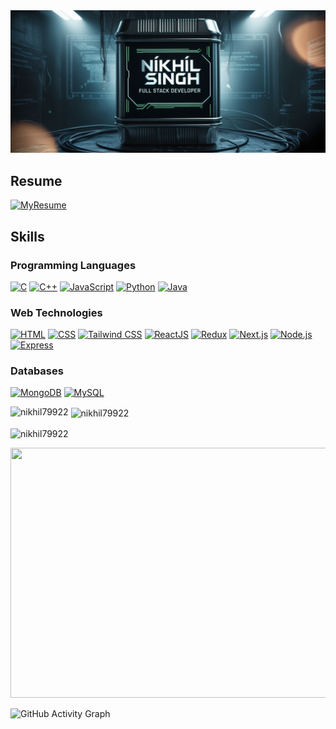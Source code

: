 <img src="./banner/Poster.png" alt="Full Stack Developer Poster - Nikhil Singh" />


## Resume
[![MyResume](https://img.shields.io/badge/Resume-ef4444?style=for-the-badge&logo=pdf&logoColor=white)](https://drive.google.com/file/d/1aq62bTeqepsbRCVzWtoTbgMWWaeQGT-D/view?usp=drivesdk)


## Skills

### Programming Languages
[![C](https://img.shields.io/badge/C-00599C?style=for-the-badge&logo=c&logoColor=white)](https://en.wikipedia.org/wiki/C_(programming_language))
[![C++](https://img.shields.io/badge/C++-00599C?style=for-the-badge&logo=c%2B%2B&logoColor=white)](https://en.wikipedia.org/wiki/C%2B%2B)
[![JavaScript](https://img.shields.io/badge/JavaScript-F7DF1E?style=for-the-badge&logo=javascript&logoColor=black)](https://developer.mozilla.org/en-US/docs/Web/JavaScript)
[![Python](https://img.shields.io/badge/Python-3178C6?style=for-the-badge&logo=python&logoColor=yellow)]([https://www.typescriptlang.org/](https://www.python.org/))
[![Java](https://img.shields.io/badge/Java-DC382D?style=for-the-badge&logo=java&logoColor=white)]((https://docs.oracle.com/en/java/javase/22/))


### Web Technologies
[![HTML](https://img.shields.io/badge/HTML5-E34F26?style=for-the-badge&logo=html5&logoColor=white)](https://developer.mozilla.org/en-US/docs/Web/HTML)
[![CSS](https://img.shields.io/badge/CSS3-1572B6?style=for-the-badge&logo=css3&logoColor=white)](https://developer.mozilla.org/en-US/docs/Web/CSS)
[![Tailwind CSS](https://img.shields.io/badge/Tailwind_CSS-38B2AC?style=for-the-badge&logo=tailwind-css&logoColor=white)](https://tailwindcss.com/)
[![ReactJS](https://img.shields.io/badge/React-61DAFB?style=for-the-badge&logo=react&logoColor=black)](https://reactjs.org/)
[![Redux](https://img.shields.io/badge/Redux-764ABC?style=for-the-badge&logo=redux&logoColor=white)](https://redux.js.org/)
[![Next.js](https://img.shields.io/badge/Next.js-000000?style=for-the-badge&logo=next.js&logoColor=white)](https://nextjs.org/)
[![Node.js](https://img.shields.io/badge/Node.js-339933?style=for-the-badge&logo=node.js&logoColor=white)](https://nodejs.org/)
[![Express](https://img.shields.io/badge/Express-000000?style=for-the-badge&logo=express&logoColor=white)](https://expressjs.com/)

### Databases
[![MongoDB](https://img.shields.io/badge/MongoDB-47A248?style=for-the-badge&logo=mongodb&logoColor=white)](https://www.mongodb.com/)
[![MySQL](https://img.shields.io/badge/MySQL-4479A1?style=for-the-badge&logo=mysql&logoColor=white)](https://www.mysql.com/)

<p><img align="left" src="https://github-readme-stats.vercel.app/api/top-langs?username=nikhil79922&show_icons=true&locale=en&layout=compact" alt="nikhil79922" /></p>

<p>&nbsp;<img align="center" src="https://github-readme-stats.vercel.app/api?username=nikhil79922&show_icons=true&locale=en" alt="nikhil79922" /></p>

<p><img align="center" src="https://github-readme-streak-stats.herokuapp.com/?user=nikhil79922&" alt="nikhil79922" /></p>


<div align="left">
  <img src="https://developers.giphy.com/branch/master/static/api-512d36c09662682717108a38bbb5c57d.gif" width="600" height="400"/>
</div>

![GitHub Activity Graph](https://github-readme-activity-graph.vercel.app/graph?username=Nikhil79922&theme=react-dark)

